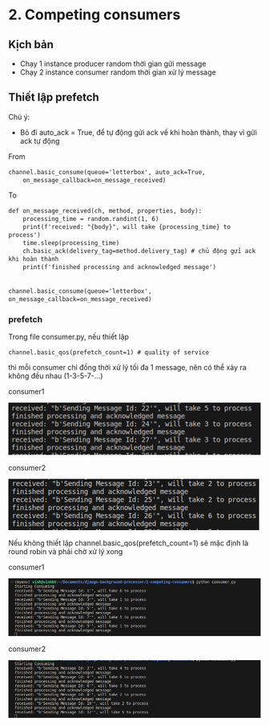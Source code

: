 # 2. Competing consumers

## Kịch bản
- Chạy 1 instance producer random thời gian gửi message
- Chạy 2 instance consumer random thời gian xử lý message

## Thiết lập prefetch

Chú ý:

- Bỏ đi auto_ack = True, để tự động gửi ack về khi hoàn thành, thay vì gửi ack tự động

From 
```
channel.basic_consume(queue='letterbox', auto_ack=True,
    on_message_callback=on_message_received)
```
To

```
def on_message_received(ch, method, properties, body):
    processing_time = random.randint(1, 6)
    print(f'received: "{body}", will take {processing_time} to process')
    time.sleep(processing_time)
    ch.basic_ack(delivery_tag=method.delivery_tag) # chủ động gửi ack khi hoàn thành
    print(f'finished processing and acknowledged message')


channel.basic_consume(queue='letterbox', on_message_callback=on_message_received)
```

### prefetch

Trong file consumer.py, nếu thiết lập
```
channel.basic_qos(prefetch_count=1) # quality of service
```

thì mỗi consumer chỉ đồng thời xử lý tối đa 1 message, nên có thể xảy ra không đều nhau (1-3-5-7-...)

consumer1

![alt text](./images/image.png)

consumer2

![alt text](./images/image-1.png)

Nếu không thiết lập channel.basic_qos(prefetch_count=1) sẽ mặc định là round robin và phải chờ xử lý xong

consumer1

![alt text](./images/image-2.png)

consumer2

![alt text](./images/image-3.png)